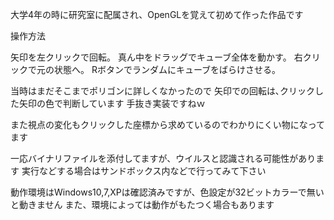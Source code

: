 大学4年の時に研究室に配属され、OpenGLを覚えて初めて作った作品です


操作方法

矢印を左クリックで回転。
真ん中をドラッグでキューブ全体を動かす。
右クリックで元の状態へ。
Rボタンでランダムにキューブをばらけさせる。

当時はまだそこまでポリゴンに詳しくなかったので
矢印での回転は､クリックした矢印の色で判断しています
手抜き実装ですねｗ

また視点の変化もクリックした座標から求めているのでわかりにくい物になってます


一応バイナリファイルを添付してますが、ウイルスと認識される可能性があります
実行などする場合はサンドボックス内などで行ってみて下さい

動作環境はWindows10,7,XPは確認済みですが、色設定が32ビットカラーで無いと動きません
また、環境によっては動作がもたつく場合もあります
